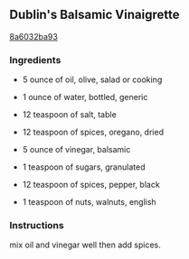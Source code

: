 ## Dublin's Balsamic Vinaigrette

[8a6032ba93](http://www.food.com/recipe/dublins-balsamic-vinaigrette-159769)

### Ingredients

 - 5 ounce of oil, olive, salad or cooking

 - 1 ounce of water, bottled, generic

 - 12 teaspoon of salt, table

 - 12 teaspoon of spices, oregano, dried

 - 5 ounce of vinegar, balsamic

 - 1 teaspoon of sugars, granulated

 - 12 teaspoon of spices, pepper, black

 - 1 teaspoon of nuts, walnuts, english

### Instructions

mix oil and vinegar well then add spices.